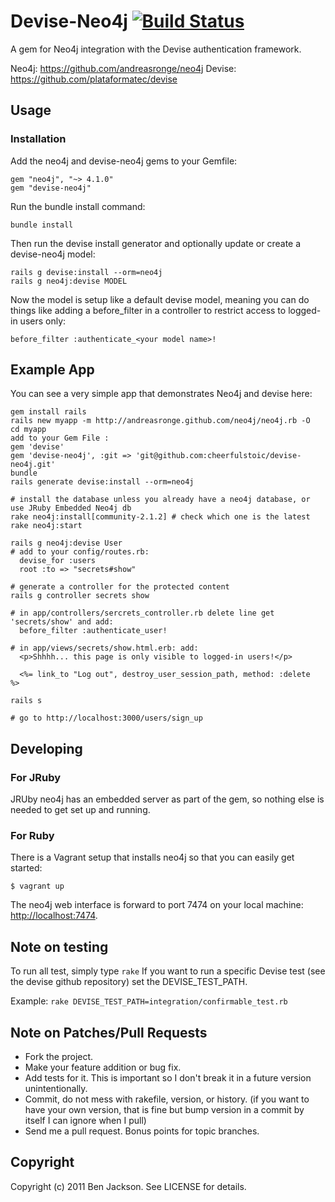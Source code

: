 # Devise-Neo4j [![Build Status](https://secure.travis-ci.org/andreasronge/devise-neo4j.png?branch=master)](http://travis-ci.org/andreasronge/devise-neo4j)

A gem for Neo4j integration with the Devise authentication framework.

Neo4j: https://github.com/andreasronge/neo4j Devise:
https://github.com/plataformatec/devise

## Usage

### Installation

Add the neo4j and devise-neo4j gems to your Gemfile:

    gem "neo4j", "~> 4.1.0"
    gem "devise-neo4j"

Run the bundle install command:

    bundle install

Then run the devise install generator and optionally update or create a
devise-neo4j model:

    rails g devise:install --orm=neo4j
    rails g neo4j:devise MODEL

Now the model is setup like a default devise model, meaning you can do things
like adding a before_filter in a controller to restrict access to logged-in
users only:

    before_filter :authenticate_<your model name>!

## Example App

You can see a very simple app that demonstrates Neo4j and devise here:

    gem install rails
    rails new myapp -m http://andreasronge.github.com/neo4j/neo4j.rb -O
    cd myapp
    add to your Gem File :
    gem 'devise'
    gem 'devise-neo4j', :git => 'git@github.com:cheerfulstoic/devise-neo4j.git'
    bundle
    rails generate devise:install --orm=neo4j

    # install the database unless you already have a neo4j database, or use JRuby Embedded Neo4j db
    rake neo4j:install[community-2.1.2] # check which one is the latest
    rake neo4j:start

    rails g neo4j:devise User
    # add to your config/routes.rb:
      devise_for :users
      root :to => "secrets#show"

    # generate a controller for the protected content
    rails g controller secrets show

    # in app/controllers/sercrets_controller.rb delete line get 'secrets/show' and add:
      before_filter :authenticate_user!

    # in app/views/secrets/show.html.erb: add:
      <p>Shhhh... this page is only visible to logged-in users!</p>

      <%= link_to "Log out", destroy_user_session_path, method: :delete  %>

    rails s

    # go to http://localhost:3000/users/sign_up

## Developing

### For JRuby

JRUby neo4j has an embedded server as part of the gem, so nothing else is
needed to get set up and running.

### For Ruby

There is a Vagrant setup that installs neo4j so that you can easily get
started:

    $ vagrant up

The neo4j web interface is forward to port 7474 on your local machine:
[http://localhost:7474](http://localhost:7474).

## Note on testing

To run all test, simply type `rake` If you want to run a specific Devise test
(see the devise github repository) set the DEVISE_TEST_PATH.

Example: ``` rake DEVISE_TEST_PATH=integration/confirmable_test.rb ```

## Note on Patches/Pull Requests

*   Fork the project.
*   Make your feature addition or bug fix.
*   Add tests for it. This is important so I don't break it in a future
    version unintentionally.
*   Commit, do not mess with rakefile, version, or history. (if you want to
    have your own version, that is fine but bump version in a commit by itself
    I can ignore when I pull)
*   Send me a pull request. Bonus points for topic branches.


## Copyright

Copyright (c) 2011 Ben Jackson. See LICENSE for details.
